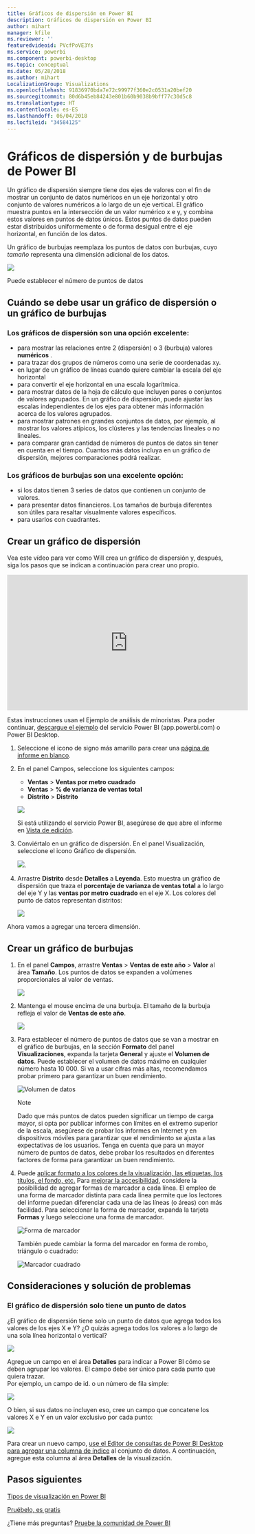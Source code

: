 ```yaml
---
title: Gráficos de dispersión en Power BI
description: Gráficos de dispersión en Power BI
author: mihart
manager: kfile
ms.reviewer: ''
featuredvideoid: PVcfPoVE3Ys
ms.service: powerbi
ms.component: powerbi-desktop
ms.topic: conceptual
ms.date: 05/28/2018
ms.author: mihart
LocalizationGroup: Visualizations
ms.openlocfilehash: 91836970bda7e72c99977f360e2c0531a20bef20
ms.sourcegitcommit: 80d6b45eb84243e801b60b9038b9bff77c30d5c8
ms.translationtype: HT
ms.contentlocale: es-ES
ms.lasthandoff: 06/04/2018
ms.locfileid: "34584125"
---
```

# <a name="scatter-charts-and-bubble-charts-in-power-bi"></a>Gráficos de dispersión y de burbujas de Power BI
Un gráfico de dispersión siempre tiene dos ejes de valores con el fin de mostrar un conjunto de datos numéricos en un eje horizontal y otro conjunto de valores numéricos a lo largo de un eje vertical. El gráfico muestra puntos en la intersección de un valor numérico x e y, y combina estos valores en puntos de datos únicos. Estos puntos de datos pueden estar distribuidos uniformemente o de forma desigual entre el eje horizontal, en función de los datos.

Un gráfico de burbujas reemplaza los puntos de datos con burbujas, cuyo *tamaño* representa una dimensión adicional de los datos.

![](media/power-bi-visualization-scatter/power-bi-bubble-chart.png)

Puede establecer el número de puntos de datos  

## <a name="when-to-use-a-scatter-chart-or-bubble-chart"></a>Cuándo se debe usar un gráfico de dispersión o un gráfico de burbujas
### <a name="scatter-charts-are-a-great-choice"></a>Los gráficos de dispersión son una opción excelente:
* para mostrar las relaciones entre 2 (dispersión) o 3 (burbuja) valores **numéricos** .
* para trazar dos grupos de números como una serie de coordenadas xy.
* en lugar de un gráfico de líneas cuando quiere cambiar la escala del eje horizontal    
* para convertir el eje horizontal en una escala logarítmica.
* para mostrar datos de la hoja de cálculo que incluyen pares o conjuntos de valores agrupados. En un gráfico de dispersión, puede ajustar las escalas independientes de los ejes para obtener más información acerca de los valores agrupados.
* para mostrar patrones en grandes conjuntos de datos, por ejemplo, al mostrar los valores atípicos, los clústeres y las tendencias lineales o no lineales.
* para comparar gran cantidad de números de puntos de datos sin tener en cuenta en el tiempo.  Cuantos más datos incluya en un gráfico de dispersión, mejores comparaciones podrá realizar.

### <a name="bubble-charts-are-a-great-choice"></a>Los gráficos de burbujas son una excelente opción:
* si los datos tienen 3 series de datos que contienen un conjunto de valores.
* para presentar datos financieros.  Los tamaños de burbuja diferentes son útiles para resaltar visualmente valores específicos.
* para usarlos con cuadrantes.

## <a name="create-a-scatter-chart"></a>Crear un gráfico de dispersión
Vea este vídeo para ver como Will crea un gráfico de dispersión y, después, siga los pasos que se indican a continuación para crear uno propio.

<iframe width="560" height="315" src="https://www.youtube.com/embed/PVcfPoVE3Ys?list=PL1N57mwBHtN0JFoKSR0n-tBkUJHeMP2cP" frameborder="0" allowfullscreen></iframe>


Estas instrucciones usan el Ejemplo de análisis de minoristas. Para poder continuar, [descargue el ejemplo](sample-datasets.md) del servicio Power BI (app.powerbi.com) o Power BI Desktop.   

1. Seleccione el icono de signo más amarillo para crear una [página de informe en blanco](power-bi-report-add-page.md).
 
2. En el panel Campos, seleccione los siguientes campos:
   - **Ventas** > **Ventas por metro cuadrado**
   - **Ventas** > **% de varianza de ventas total**
   - **Distrito** > **Distrito**

    ![](media/power-bi-visualization-scatter/power-bi-bar-chart.png)

    Si está utilizando el servicio Power BI, asegúrese de que abre el informe en [Vista de edición](service-interact-with-a-report-in-editing-view.md).

3. Conviértalo en un gráfico de dispersión. En el panel Visualización, seleccione el icono Gráfico de dispersión.

   ![](media/power-bi-visualization-scatter/pbi_scatter_chart_icon.png).

4. Arrastre **Distrito** desde **Detalles** a **Leyenda**. Esto muestra un gráfico de dispersión que traza el **porcentaje de varianza de ventas total** a lo largo del eje Y y las **ventas por metro cuadrado** en el eje X. Los colores del punto de datos representan distritos:

    ![](media/power-bi-visualization-scatter/power-bi-scatter.png)

Ahora vamos a agregar una tercera dimensión.

## <a name="create-a-bubble-chart"></a>Crear un gráfico de burbujas

1. En el panel **Campos**, arrastre **Ventas** > **Ventas de este año** > **Valor** al área **Tamaño**. Los puntos de datos se expanden a volúmenes proporcionales al valor de ventas.
   
   ![](media/power-bi-visualization-scatter/power-bi-bubble.png)

2. Mantenga el mouse encima de una burbuja. El tamaño de la burbuja refleja el valor de **Ventas de este año**.
   
    ![](media/power-bi-visualization-scatter/pbi_scatter_chart_hover.png)

3. Para establecer el número de puntos de datos que se van a mostrar en el gráfico de burbujas, en la sección **Formato** del panel **Visualizaciones**, expanda la tarjeta **General** y ajuste el **Volumen de datos**. Puede establecer el volumen de datos máximo en cualquier número hasta 10 000. Si va a usar cifras más altas, recomendamos probar primero para garantizar un buen rendimiento. 

    ![Volumen de datos](media/power-bi-visualization-scatter/pbi_scatter_data_volume.png) 

   > [!NOTE]
   > Dado que más puntos de datos pueden significar un tiempo de carga mayor, si opta por publicar informes con límites en el extremo superior de la escala, asegúrese de probar los informes en Internet y en dispositivos móviles para garantizar que el rendimiento se ajusta a las expectativas de los usuarios. Tenga en cuenta que para un mayor número de puntos de datos, debe probar los resultados en diferentes factores de forma para garantizar un buen rendimiento.

4. Puede [aplicar formato a los colores de la visualización, las etiquetas, los títulos, el fondo, etc.](service-getting-started-with-color-formatting-and-axis-properties.md) Para [mejorar la accesibilidad](desktop-accessibility.md), considere la posibilidad de agregar formas de marcador a cada línea. El empleo de una forma de marcador distinta para cada línea permite que los lectores del informe puedan diferenciar cada una de las líneas (o áreas) con más facilidad. Para seleccionar la forma de marcador, expanda la tarjeta **Formas** y luego seleccione una forma de marcador.

      ![Forma de marcador](media/power-bi-visualization-scatter/pbi_scatter_marker.png)

   También puede cambiar la forma del marcador en forma de rombo, triángulo o cuadrado:

   ![Marcador cuadrado](media/power-bi-visualization-scatter/pbi_scatter_chart_hover_square.png)


## <a name="considerations-and-troubleshooting"></a>Consideraciones y solución de problemas

### <a name="your-scatter-chart-has-only-one-data-point"></a>**El gráfico de dispersión solo tiene un punto de datos**
¿El gráfico de dispersión tiene solo un punto de datos que agrega todos los valores de los ejes X e Y?  ¿O quizás agrega todos los valores a lo largo de una sola línea horizontal o vertical?

![](media/power-bi-visualization-scatter/pbi_scatter_tshoot1.png)

Agregue un campo en el área **Detalles** para indicar a Power BI cómo se deben agrupar los valores. El campo debe ser único para cada punto que quiera trazar.  
Por ejemplo, un campo de id. o un número de fila simple:

![](media/power-bi-visualization-scatter/pbi_scatter_tshoot.png)

O bien, si sus datos no incluyen eso, cree un campo que concatene los valores X e Y en un valor exclusivo por cada punto:

![](media/power-bi-visualization-scatter/pbi_scatter_tshoot2.png)

Para crear un nuevo campo, [use el Editor de consultas de Power BI Desktop para agregar una columna de índice](desktop-add-custom-column.md) al conjunto de datos.  A continuación, agregue esta columna al área **Detalles** de la visualización.

## <a name="next-steps"></a>Pasos siguientes
 [Tipos de visualización en Power BI](power-bi-visualization-types-for-reports-and-q-and-a.md)

[Pruébelo, es gratis](https://powerbi.com/)  

¿Tiene más preguntas? [Pruebe la comunidad de Power BI](http://community.powerbi.com/)

